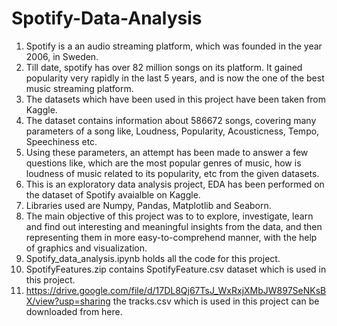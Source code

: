 # Spotify-Data-Analysis
1. Spotify is a an audio streaming platform, which was founded in the year 2006, in Sweden.
2. Till date, spotify has over 82 million songs on its platform. It gained popularity very rapidly in the last 5 years, and is now the one of the best music streaming platform.
3. The datasets which have been used in this project have been taken from Kaggle.
4. The dataset contains information about 586672 songs, covering many parameters of a song like, Loudness, Popularity, Acousticness, Tempo, Speechiness etc.
5. Using these parameters, an attempt has been made to answer a few questions like, which are the most popular genres of music, how is loudness of music related to its popularity, etc from the given datasets.
6. This is an exploratory data analysis project, EDA has been performed on the dataset of Spotify avaialble on Kaggle.
7. Libraries used are Numpy, Pandas, Matplotlib and Seaborn.
8. The main objective of this project was to to explore, investigate, learn and find out interesting and meaningful insights from the data, and then representing them in more easy-to-comprehend manner, with the help of graphics and visualization.
9. Spotify_data_analysis.ipynb holds all the code for this project.
10. SpotifyFeatures.zip contains SpotifyFeature.csv dataset which is used in this project.
11. https://drive.google.com/file/d/17DL8Qj67TsJ_WxRxjXMbJW897SeNKsBX/view?usp=sharing the tracks.csv which is used in this project can be downloaded from here.

